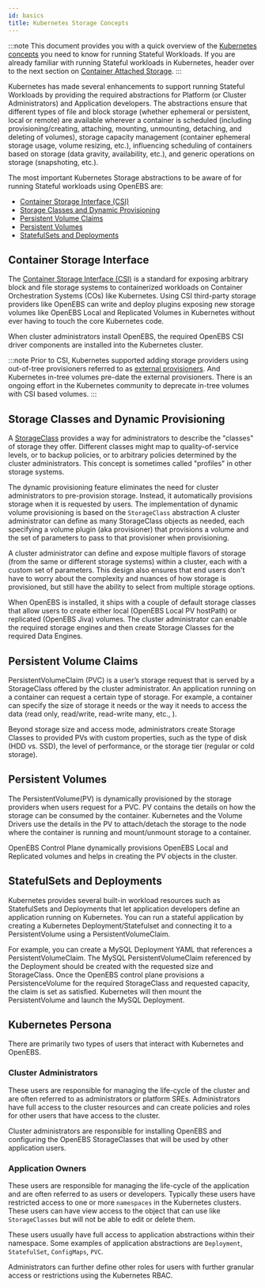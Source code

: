```yaml
---
id: basics
title: Kubernetes Storage Concepts
---
```




:::note
This document provides you with a quick overview of the [Kubernetes concepts](https://kubernetes.io/docs/concepts/storage/) you need to know for running Stateful Workloads. If you are already familiar with running Stateful workloads in Kubernetes, header over to the next section on [Container Attached Storage](/docs/next/cas.html).
:::

Kubernetes has made several enhancements to support running Stateful Workloads by providing the required abstractions for Platform (or Cluster Administrators) and Application developers. The abstractions ensure that different types of file and block storage (whether ephemeral or persistent, local or remote) are available wherever a container is scheduled (including provisioning/creating, attaching, mounting, unmounting, detaching, and deleting of volumes), storage capacity management (container ephemeral storage usage, volume resizing, etc.), influencing scheduling of containers based on storage (data gravity, availability, etc.), and generic operations on storage (snapshoting, etc.).

The most important Kubernetes Storage abstractions to be aware of for running Stateful workloads using OpenEBS are:

- [Container Storage Interface (CSI)](#container-storage-interface)
- [Storage Classes and Dynamic Provisioning](#storage-classes-and-dynamic-provisioning)
- [Persistent Volume Claims](#persistent-volume-claims)
- [Persistent Volumes](#persistent-volumes)
- [StatefulSets and Deployments](#statefulsets-and-deployments)

## Container Storage Interface

The [Container Storage Interface (CSI)](https://github.com/container-storage-interface/spec/blob/master/spec.md) is a standard for exposing arbitrary block and file storage systems to containerized workloads on Container Orchestration Systems (COs) like Kubernetes. Using CSI third-party storage providers like OpenEBS can write and deploy plugins exposing new storage volumes like OpenEBS Local and Replicated Volumes in Kubernetes without ever having to touch the core Kubernetes code.

When cluster administrators install OpenEBS, the required OpenEBS CSI driver components are installed into the Kubernetes cluster.

:::note
Prior to CSI, Kubernetes supported adding storage providers using out-of-tree provisioners referred to as [external provisioners](https://github.com/kubernetes-sigs/sig-storage-lib-external-provisioner). And Kubernetes in-tree volumes pre-date the external provisioners. There is an ongoing effort in the Kubernetes community to deprecate in-tree volumes with CSI based volumes.
:::

## Storage Classes and Dynamic Provisioning

A [StorageClass](https://kubernetes.io/docs/concepts/storage/storage-classes/) provides a way for administrators to describe the "classes" of storage they offer. Different classes might map to quality-of-service levels, or to backup policies, or to arbitrary policies determined by the cluster administrators. This concept is sometimes called "profiles" in other storage systems.

The dynamic provisioning feature eliminates the need for cluster administrators to pre-provision storage. Instead, it automatically provisions storage when it is requested by users. The implementation of dynamic volume provisioning is based on the `StorageClass` abstraction A cluster administrator can define as many StorageClass objects as needed, each specifying a volume plugin (aka provisioner) that provisions a volume and the set of parameters to pass to that provisioner when provisioning. 

A cluster administrator can define and expose multiple flavors of storage (from the same or different storage systems) within a cluster, each with a custom set of parameters. This design also ensures that end users don't have to worry about the complexity and nuances of how storage is provisioned, but still have the ability to select from multiple storage options.

When OpenEBS is installed, it ships with a couple of default storage classes that allow users to create either local (OpenEBS Local PV hostPath) or replicated (OpenEBS Jiva) volumes. The cluster administrator can enable the required storage engines and then create Storage Classes for the required Data Engines. 

## Persistent Volume Claims 

PersistentVolumeClaim (PVC) is a user’s storage request that is served by a StorageClass offered by the cluster administrator. An application running on a container can request a certain type of storage. For example, a container can specify the size of storage it needs or the way it needs to access the data (read only, read/write, read-write many, etc., ).

Beyond storage size and access mode, administrators create Storage Classes to provided PVs with custom properties, such as the type of disk (HDD vs. SSD), the level of performance, or the storage tier (regular or cold storage). 

## Persistent Volumes

The PersistentVolume(PV) is dynamically provisioned by the storage providers when users request for a PVC. PV contains the details on how the storage can be consumed by the container. Kubernetes and the Volume Drivers use the details in the PV to attach/detach the storage to the node where the container is running and mount/unmount storage to a container. 

OpenEBS Control Plane dynamically provisions OpenEBS Local and Replicated volumes and helps in creating the PV objects in the cluster. 

## StatefulSets and Deployments

Kubernetes provides several built-in workload resources such as StatefulSets and Deployments that let application developers define an application running on Kubernetes. You can run a stateful application by creating a Kubernetes Deployment/Statefulset and connecting it to a PersistentVolume using a PersistentVolumeClaim. 

For example, you can create a MySQL Deployment YAML that references a PersistentVolumeClaim. The MySQL PersistentVolumeClaim referenced by the Deployment should be created with the requested size and StorageClass. Once the OpenEBS control plane provisions a PersistenceVolume for the required StorageClass and requested capacity, the claim is set as satisfied. Kubernetes will then mount the PersistentVolume and launch the MySQL Deployment. 

## Kubernetes Persona

There are primarily two types of users that interact with Kubernetes and OpenEBS. 

### Cluster Administrators 

These users are responsible for managing the life-cycle of the cluster and are often referred to as administrators or platform SREs. Administrators have full access to the cluster resources and can create policies and roles for other users that have access to the cluster.  

Cluster administrators are responsible for installing OpenEBS and configuring the OpenEBS StorageClasses that will be used by other application users. 

### Application Owners 

These users are responsible for managing the life-cycle of the application and are often referred to as users or developers. Typically these users have restricted access to one or more `namespaces` in the Kubernetes clusters. These users can have view access to the object that can use like `StorageClasses` but will not be able to edit or delete them. 

These users usually have full access to application abstractions within their namespace. Some examples of application abstractions are `Deployment`, `StatefulSet`, `ConfigMaps`, `PVC`.

Administrators can further define other roles for users with further granular access or restrictions using the Kubernetes RBAC.
